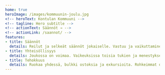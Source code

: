 ```yaml
---
home: true
heroImage: /images/kommuunin-joulu.jpg
<!-- heroText: Kontulan Kommuuni -->
<!-- tagline: Hero subtitle -->
<!-- actionText: Säännöt → -->
<!-- actionLink: /saannot/ -->
features:
- title: Säännöt
  details: Reilut ja selkeät säännöt jokaiselle. Vastuu ja vaikuttaminen ovat tasapainossa. Jos joku rikkoo sääntöjä, tulee kiukkuinen vuokranantaja potkimaan pellolle.
- title: Yhteisöllisyys
  details: Joukossa on voimaa. Vaikeuksissa toisia tukien ja menestyksessä kanssa hurraten. Jos et ryhmäkuvaan suostu, tulee kiukkuinen vuokranantaja potkimaan pellolle.
- title: Tehokkuus
  details: Ruokaa yhdessä, bulkki ostoksia ja exkursioita. Rohkeimmat dyykkaa ruuan suoraan kodittoman suusta. Illaksi vähiten Kommuuniin tuonut lentää pellolle kiukkuisen vuokranantajan potkimana.
---
```

